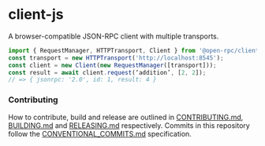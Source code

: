 # client-js
A browser-compatible JSON-RPC client with multiple transports.

```javascript
import { RequestManager, HTTPTransport, Client } from '@open-rpc/client-js';
const transport = new HTTPTransport('http://localhost:8545');
const client = new Client(new RequestManager([transport]));
const result = await client.request(‘addition’, [2, 2]);
// => { jsonrpc: '2.0', id: 1, result: 4 }
```

### Contributing

How to contribute, build and release are outlined in [CONTRIBUTING.md](CONTRIBUTING.md), [BUILDING.md](BUILDING.md) and [RELEASING.md](RELEASING.md) respectively. Commits in this repository follow the [CONVENTIONAL_COMMITS.md](CONVENTIONAL_COMMITS.md) specification.
